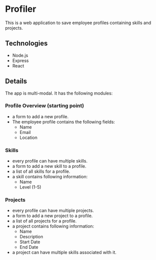 # Profiler

This is a web application to save employee profiles containing skills and projects.

## Technologies
- Node.js
- Express
- React

## Details
The app is multi-modal. It has the following modules:

### Profile Overview (starting point)
- a form to add a new profile.
- The employee profile contains the following fields:
  - Name
  - Email
  - Location

### Skills
- every profile can have multiple skills.
- a form to add a new skill to a profile.
- a list of all skills for a profile.
- a skill contains following information:
  - Name
  - Level (1-5)

### Projects
- every profile can have multiple projects.
- a form to add a new project to a profile.
- a list of all projects for a profile.
- a project contains following information:
  - Name
  - Description
  - Start Date
  - End Date
- a project can have multiple skills associated with it.
